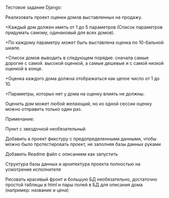 Тестовое задание Django:

Реализовать проект оценки домов выставленных на продажу.

+Каждый дом должен иметь от 1 до 5 параметров (Список параметров придумать самому, одинаковый для всех домов).

+По каждому параметру может быть выставлена оценка по 10-бальной шкале.

+Список домов выводить в следующем порядке: сначала самые дорогие с самой. высокой оценкой, а самые дешевые и с самой низкой оценкой в конце.

+Оценка каждого дома должна отображаться как целое число от 1 до 10.

+Параметры, которых нет у дома на оценку влиять не должны.

Оценить дом может любой желающий, но из одной сессии оценку можно отправить только один раз.


Примечание:

Пункт с звездочкой необязательный

Добавить в проект фикстуру с предопределенными данными, чтобы можно было протестировать проект, не заполняя базы данных руками

Добавить Readme файл с описанием как запустить

Структура базы данных и архитектура проекта полностью на усмотрение исполнителя

Рисовать красивый фронт и большую БД необязательно, достаточно простой таблицы в html и пары полей в БД для описания дома (например: название и цена)
